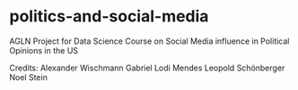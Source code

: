 # politics-and-social-media
AGLN Project for Data Science Course on Social Media influence in Political Opinions in the US

Credits:
Alexander Wischmann
Gabriel Lodi Mendes
Leopold Schönberger
Noel Stein
